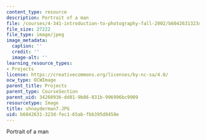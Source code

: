 ```yaml
---
content_type: resource
description: Portrait of a man
file: /courses/4-341-introduction-to-photography-fall-2002/b6042631323dfec165abfbb395d8458e_shnayderman7.JPG
file_size: 27222
file_type: image/jpeg
image_metadata:
  caption: ''
  credit: ''
  image-alt: ''
learning_resource_types:
- Projects
license: https://creativecommons.org/licenses/by-nc-sa/4.0/
ocw_type: OCWImage
parent_title: Projects
parent_type: CourseSection
parent_uid: 34260936-dd81-9b86-831b-996996bc9909
resourcetype: Image
title: shnayderman7.JPG
uid: b6042631-323d-fec1-65ab-fbb395d8458e
---
```

Portrait of a man